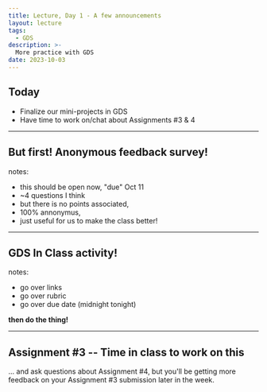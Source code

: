 ```yaml
---
title: Lecture, Day 1 - A few announcements
layout: lecture
tags:
  - GDS
description: >-
  More practice with GDS
date: 2023-10-03
---
```


## Today

 * Finalize our mini-projects in GDS
 * Have time to work on/chat about Assignments \#3 & 4

---

## But first!  Anonymous feedback survey!

notes:
 * this should be open now, "due" Oct 11
 * ~4 questions I think
 * but there is no points associated, 
 * 100% annonymus, 
 * just useful for us to make the class better!
 

---

## GDS In Class activity!

notes:
 * go over links
 * go over rubric
 * go over due date (midnight tonight)

**then do the thing!**

---

## Assignment \#3 -- Time in class to work on this

... and ask questions about Assignment \#4, but you'll be getting more feedback on your Assignment \#3 submission later in the week.
 

